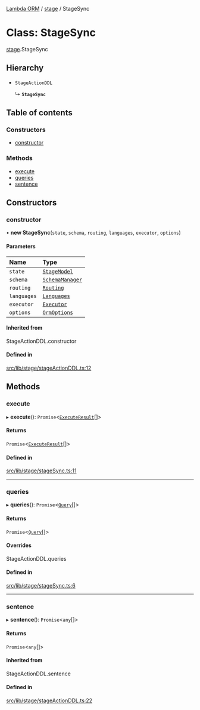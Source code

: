 [Lambda ORM](../README.md) / [stage](../modules/stage.md) / StageSync

# Class: StageSync

[stage](../modules/stage.md).StageSync

## Hierarchy

- `StageActionDDL`

  ↳ **`StageSync`**

## Table of contents

### Constructors

- [constructor](stage.StageSync.md#constructor)

### Methods

- [execute](stage.StageSync.md#execute)
- [queries](stage.StageSync.md#queries)
- [sentence](stage.StageSync.md#sentence)

## Constructors

### constructor

• **new StageSync**(`state`, `schema`, `routing`, `languages`, `executor`, `options`)

#### Parameters

| Name | Type |
| :------ | :------ |
| `state` | [`StageModel`](stage.StageModel.md) |
| `schema` | [`SchemaManager`](manager.SchemaManager.md) |
| `routing` | [`Routing`](manager.Routing.md) |
| `languages` | [`Languages`](manager.Languages.md) |
| `executor` | [`Executor`](manager.Executor.md) |
| `options` | [`OrmOptions`](../interfaces/model.OrmOptions.md) |

#### Inherited from

StageActionDDL.constructor

#### Defined in

[src/lib/stage/stageActionDDL.ts:12](https://github.com/FlavioLionelRita/lambdaorm/blob/0fd718a/src/lib/stage/stageActionDDL.ts#L12)

## Methods

### execute

▸ **execute**(): `Promise`<[`ExecuteResult`](../interfaces/model.ExecuteResult.md)[]\>

#### Returns

`Promise`<[`ExecuteResult`](../interfaces/model.ExecuteResult.md)[]\>

#### Defined in

[src/lib/stage/stageSync.ts:11](https://github.com/FlavioLionelRita/lambdaorm/blob/0fd718a/src/lib/stage/stageSync.ts#L11)

___

### queries

▸ **queries**(): `Promise`<[`Query`](model.Query.md)[]\>

#### Returns

`Promise`<[`Query`](model.Query.md)[]\>

#### Overrides

StageActionDDL.queries

#### Defined in

[src/lib/stage/stageSync.ts:6](https://github.com/FlavioLionelRita/lambdaorm/blob/0fd718a/src/lib/stage/stageSync.ts#L6)

___

### sentence

▸ **sentence**(): `Promise`<`any`[]\>

#### Returns

`Promise`<`any`[]\>

#### Inherited from

StageActionDDL.sentence

#### Defined in

[src/lib/stage/stageActionDDL.ts:22](https://github.com/FlavioLionelRita/lambdaorm/blob/0fd718a/src/lib/stage/stageActionDDL.ts#L22)
